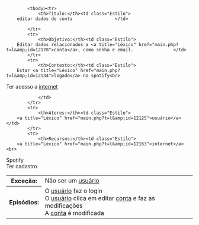 <table> 




<!--                     SEGUNDA PARTE                                     --> 


   



<!-- CENÁRIO --> 

    

            <tbody><tr> 
                <th>Titulo:</th><td class="Estilo">
        editar dados de conta                </td> 

            </tr> 
            <tr> 
                <th>Objetivo:</th><td class="Estilo">
		Editar dados relacionados a <a title="Léxico" href="main.php?t=l&amp;id=12178">conta</a>, como senha e email.				</td> 
            </tr> 
            <tr> 
                <th>Contexto:</th><td class="Estilo">
		Estar <a title="Léxico" href="main.php?t=l&amp;id=12134">logado</a> no spotify<br>
Ter acesso a <a title="Léxico" href="main.php?t=l&amp;id=12163">internet</a><br>
		 
				</td> 
            </tr> 
            <tr> 
                <th>Atores:</th><td class="Estilo">
		<a title="Léxico" href="main.php?t=l&amp;id=12125">usuário</a>                </td>  
            </tr> 
            <tr> 
                <th>Recursos:</th><td class="Estilo">
		<a title="Léxico" href="main.php?t=l&amp;id=12163">internet</a><br>
Spotify<br>
Ter cadastro                </td> 
            </tr> 
            <tr> 
                <th>Exceção:</th><td class="Estilo">
		Não ser um <a title="Léxico" href="main.php?t=l&amp;id=12125">usuário</a>                </td> 
            </tr> 
            <tr> 
                <th>Episódios:</th><td class="Estilo">
		O <a title="Léxico" href="main.php?t=l&amp;id=12125">usuário</a> faz o login<br>
O <a title="Léxico" href="main.php?t=l&amp;id=12125">usuário</a> clica em editar <a title="Léxico" href="main.php?t=l&amp;id=12178">conta</a> e faz as modificações<br>
A <a title="Léxico" href="main.php?t=l&amp;id=12178">conta</a> é modificada	  	
                </td> 
            </tr> 
        </tbody></table>
